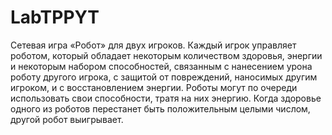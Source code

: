 # LabTPPYT
Сетевая игра «Робот» для двух игроков. Каждый игрок управляет роботом, который обладает некоторым количеством здоровья, энергии и некоторым набором способностей, связанным с нанесением урона роботу другого игрока, с защитой от повреждений, наносимых другим игроком, и с восстановлением энергии. Роботы могут по очереди использовать свои способности, тратя на них энергию. Когда здоровье одного из роботов перестанет быть положительным целыми числом, другой робот выигрывает.
